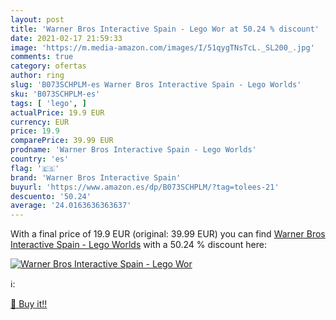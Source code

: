 ```yaml
---
layout: post
title: 'Warner Bros Interactive Spain - Lego Wor at 50.24 % discount'
date: 2021-02-17 21:59:33
image: 'https://m.media-amazon.com/images/I/51qygTNsTcL._SL200_.jpg'
comments: true
category: ofertas
author: ring
slug: 'B073SCHPLM-es Warner Bros Interactive Spain - Lego Worlds'
sku: 'B073SCHPLM-es'
tags: [ 'lego', ]
actualPrice: 19.9 EUR
currency: EUR
price: 19.9
comparePrice: 39.99 EUR
prodname: 'Warner Bros Interactive Spain - Lego Worlds'
country: 'es'
flag: '🇪🇸'
brand: 'Warner Bros Interactive Spain'
buyurl: 'https://www.amazon.es/dp/B073SCHPLM/?tag=tolees-21'
descuento: '50.24'
average: '24.0163636363637'
---
```


With a final price of 19.9 EUR (original: 39.99 EUR) you can find [Warner Bros Interactive Spain - Lego Worlds](https://www.amazon.es/dp/B073SCHPLM/?tag=tolees-21) with a  50.24 % discount here:

[![Warner Bros Interactive Spain - Lego Wor](https://m.media-amazon.com/images/I/51qygTNsTcL._SL200_.jpg)](https://www.amazon.es/dp/B073SCHPLM/?tag=tolees-21)

ℹ️:


[🛒 Buy it!!](https://www.amazon.es/dp/B073SCHPLM/?tag=tolees-21)
